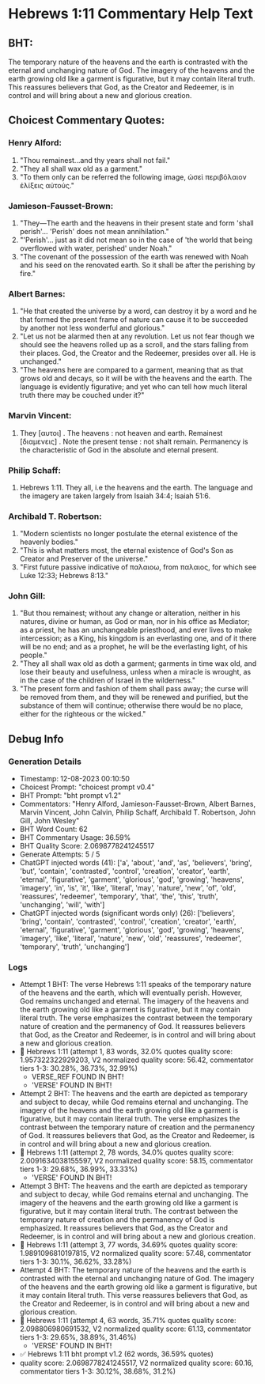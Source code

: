 # Hebrews 1:11 Commentary Help Text

## BHT:
The temporary nature of the heavens and the earth is contrasted with the eternal and unchanging nature of God. The imagery of the heavens and the earth growing old like a garment is figurative, but it may contain literal truth. This reassures believers that God, as the Creator and Redeemer, is in control and will bring about a new and glorious creation.

## Choicest Commentary Quotes:
### Henry Alford:
1. "Thou remainest...and thy years shall not fail."
2. "They all shall wax old as a garment."
3. "To them only can be referred the following image, ὡσεὶ περιβόλαιον ἑλίξεις αὐτούς."

### Jamieson-Fausset-Brown:
1. "They—The earth and the heavens in their present state and form 'shall perish'... 'Perish' does not mean annihilation."
2. "'Perish'... just as it did not mean so in the case of 'the world that being overflowed with water, perished' under Noah."
3. "The covenant of the possession of the earth was renewed with Noah and his seed on the renovated earth. So it shall be after the perishing by fire."

### Albert Barnes:
1. "He that created the universe by a word, can destroy it by a word and he that formed the present frame of nature can cause it to be succeeded by another not less wonderful and glorious."
2. "Let us not be alarmed then at any revolution. Let us not fear though we should see the heavens rolled up as a scroll, and the stars falling from their places. God, the Creator and the Redeemer, presides over all. He is unchanged."
3. "The heavens here are compared to a garment, meaning that as that grows old and decays, so it will be with the heavens and the earth. The language is evidently figurative; and yet who can tell how much literal truth there may be couched under it?"

### Marvin Vincent:
1. They [αυτοι] . The heavens : not heaven and earth. 
Remainest [διαμενεις] . Note the present tense : not shalt remain. Permanency is the characteristic of God in the absolute and eternal present.


### Philip Schaff:
1. Hebrews 1:11. They all, i.e the heavens and the earth. The language and the imagery are taken largely from Isaiah 34:4; Isaiah 51:6.
	


### Archibald T. Robertson:
1. "Modern scientists no longer postulate the eternal existence of the heavenly bodies."
2. "This is what matters most, the eternal existence of God's Son as Creator and Preserver of the universe."
3. "First future passive indicative of παλαιοω, from παλαιος, for which see Luke 12:33; Hebrews 8:13."

### John Gill:
1. "But thou remainest; without any change or alteration, neither in his natures, divine or human, as God or man, nor in his office as Mediator; as a priest, he has an unchangeable priesthood, and ever lives to make intercession; as a King, his kingdom is an everlasting one, and of it there will be no end; and as a prophet, he will be the everlasting light, of his people."
2. "They all shall wax old as doth a garment; garments in time wax old, and lose their beauty and usefulness, unless when a miracle is wrought, as in the case of the children of Israel in the wilderness."
3. "The present form and fashion of them shall pass away; the curse will be removed from them, and they will be renewed and purified, but the substance of them will continue; otherwise there would be no place, either for the righteous or the wicked."


## Debug Info
### Generation Details
- Timestamp: 12-08-2023 00:10:50
- Choicest Prompt: "choicest prompt v0.4"
- BHT Prompt: "bht prompt v1.2"
- Commentators: "Henry Alford, Jamieson-Fausset-Brown, Albert Barnes, Marvin Vincent, John Calvin, Philip Schaff, Archibald T. Robertson, John Gill, John Wesley"
- BHT Word Count: 62
- BHT Commentary Usage: 36.59%
- BHT Quality Score: 2.0698778241245517
- Generate Attempts: 5 / 5
- ChatGPT injected words (41):
	['a', 'about', 'and', 'as', 'believers', 'bring', 'but', 'contain', 'contrasted', 'control', 'creation', 'creator', 'earth', 'eternal', 'figurative', 'garment', 'glorious', 'god', 'growing', 'heavens', 'imagery', 'in', 'is', 'it', 'like', 'literal', 'may', 'nature', 'new', 'of', 'old', 'reassures', 'redeemer', 'temporary', 'that', 'the', 'this', 'truth', 'unchanging', 'will', 'with']
- ChatGPT injected words (significant words only) (26):
	['believers', 'bring', 'contain', 'contrasted', 'control', 'creation', 'creator', 'earth', 'eternal', 'figurative', 'garment', 'glorious', 'god', 'growing', 'heavens', 'imagery', 'like', 'literal', 'nature', 'new', 'old', 'reassures', 'redeemer', 'temporary', 'truth', 'unchanging']

### Logs
- Attempt 1 BHT: The verse Hebrews 1:11 speaks of the temporary nature of the heavens and the earth, which will eventually perish. However, God remains unchanged and eternal. The imagery of the heavens and the earth growing old like a garment is figurative, but it may contain literal truth. The verse emphasizes the contrast between the temporary nature of creation and the permanency of God. It reassures believers that God, as the Creator and Redeemer, is in control and will bring about a new and glorious creation.
- 🔄 Hebrews 1:11 (attempt 1, 83 words, 32.0% quotes quality score: 1.957322322929203, V2 normalized quality score: 56.42, commentator tiers 1-3: 30.28%, 36.73%, 32.99%) 
	- VERSE_REF FOUND IN BHT! 
	- 'VERSE' FOUND IN BHT!
- Attempt 2 BHT: The heavens and the earth are depicted as temporary and subject to decay, while God remains eternal and unchanging. The imagery of the heavens and the earth growing old like a garment is figurative, but it may contain literal truth. The verse emphasizes the contrast between the temporary nature of creation and the permanency of God. It reassures believers that God, as the Creator and Redeemer, is in control and will bring about a new and glorious creation.
- 🔄 Hebrews 1:11 (attempt 2, 78 words, 34.0% quotes quality score: 2.0091634038155597, V2 normalized quality score: 58.15, commentator tiers 1-3: 29.68%, 36.99%, 33.33%) 
	- 'VERSE' FOUND IN BHT!
- Attempt 3 BHT: The heavens and the earth are depicted as temporary and subject to decay, while God remains eternal and unchanging. The imagery of the heavens and the earth growing old like a garment is figurative, but it may contain literal truth. The contrast between the temporary nature of creation and the permanency of God is emphasized. It reassures believers that God, as the Creator and Redeemer, is in control and will bring about a new and glorious creation.
- 🔄 Hebrews 1:11 (attempt 3, 77 words, 34.69% quotes quality score: 1.9891096810197815, V2 normalized quality score: 57.48, commentator tiers 1-3: 30.1%, 36.62%, 33.28%)
- Attempt 4 BHT: The temporary nature of the heavens and the earth is contrasted with the eternal and unchanging nature of God. The imagery of the heavens and the earth growing old like a garment is figurative, but it may contain literal truth. This verse reassures believers that God, as the Creator and Redeemer, is in control and will bring about a new and glorious creation.
- 🔄 Hebrews 1:11 (attempt 4, 63 words, 35.71% quotes quality score: 2.098806980691532, V2 normalized quality score: 61.13, commentator tiers 1-3: 29.65%, 38.89%, 31.46%) 
	- 'VERSE' FOUND IN BHT!
- ✅ Hebrews 1:11 bht prompt v1.2 (62 words, 36.59% quotes)
- quality score: 2.0698778241245517, V2 normalized quality score: 60.16, commentator tiers 1-3: 30.12%, 38.68%, 31.2%)